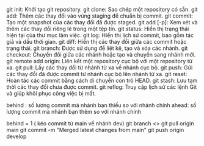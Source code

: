 git init: Khởi tạo git repository.
git clone: Sao chép một repository có sẵn.
git add: Thêm các thay đổi vào vùng staging để chuẩn bị commit.
git commit: Tạo một snapshot của các thay đổi đã được staged.
git add [-p]: Xem xét và thêm các thay đổi riêng lẻ trong một tệp tin.
git status: Hiển thị trạng thái hiện tại của thư mục làm việc.
git log: Hiển thị lịch sử commit, bao gồm tác giả và dấu thời gian.
git diff: Hiển thị các thay đổi giữa các commit hoặc trạng thái.
git branch: Được sử dụng để liệt kê, tạo và xóa các nhánh.
git checkout: Chuyển đổi giữa các nhánh hoặc tạo và chuyển sang nhánh mới.
git remote add origin: Liên kết một repository cục bộ với một repository từ xa.
git pull: Lấy các thay đổi từ nhánh từ xa về nhánh cục bộ.
git push: Gửi các thay đổi đã được commit từ nhánh cục bộ lên nhánh từ xa.
git reset: Hoàn tác các commit bằng cách di chuyển con trỏ HEAD.
git stash: Lưu tạm thời các thay đổi chưa được commit.
git reflog: Truy cập lịch sử các lệnh Git và giúp khôi phục công việc bị mất.



behind : số lượng commit mà nhánh bạn thiếu so với nhánh chính
ahead: số lượng commit mà nhánh bạn thêm so với nhánh chính



behind = 1  ( kéo commit từ main về  nhánh dev)
git branch <>
git pull origin main
git commit -m "Merged latest changes from main"
git push origin develop



